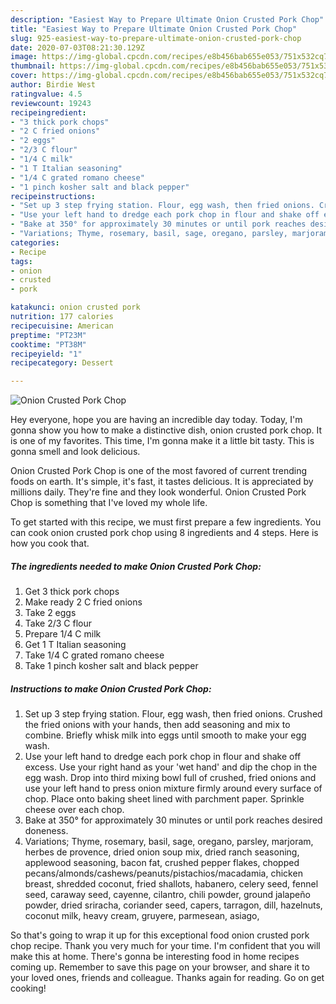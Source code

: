 ```yaml
---
description: "Easiest Way to Prepare Ultimate Onion Crusted Pork Chop"
title: "Easiest Way to Prepare Ultimate Onion Crusted Pork Chop"
slug: 925-easiest-way-to-prepare-ultimate-onion-crusted-pork-chop
date: 2020-07-03T08:21:30.129Z
image: https://img-global.cpcdn.com/recipes/e8b456bab655e053/751x532cq70/onion-crusted-pork-chop-recipe-main-photo.jpg
thumbnail: https://img-global.cpcdn.com/recipes/e8b456bab655e053/751x532cq70/onion-crusted-pork-chop-recipe-main-photo.jpg
cover: https://img-global.cpcdn.com/recipes/e8b456bab655e053/751x532cq70/onion-crusted-pork-chop-recipe-main-photo.jpg
author: Birdie West
ratingvalue: 4.5
reviewcount: 19243
recipeingredient:
- "3 thick pork chops"
- "2 C fried onions"
- "2 eggs"
- "2/3 C flour"
- "1/4 C milk"
- "1 T Italian seasoning"
- "1/4 C grated romano cheese"
- "1 pinch kosher salt and black pepper"
recipeinstructions:
- "Set up 3 step frying station. Flour, egg wash, then fried onions. Crushed the fried onions with your hands, then add seasoning and mix to combine. Briefly whisk milk into eggs until smooth to make your egg wash."
- "Use your left hand to dredge each pork chop in flour and shake off excess. Use your right hand as your &#39;wet hand&#39; and dip the chop in the egg wash. Drop into third mixing bowl full of crushed, fried onions and use your left hand to press onion mixture firmly around every surface of chop. Place onto baking sheet lined with parchment paper. Sprinkle cheese over each chop."
- "Bake at 350° for approximately 30 minutes or until pork reaches desired doneness."
- "Variations; Thyme, rosemary, basil, sage, oregano, parsley, marjoram, herbes de provence, dried onion soup mix, dried ranch seasoning, applewood seasoning, bacon fat, crushed pepper flakes, chopped pecans/almonds/cashews/peanuts/pistachios/macadamia, chicken breast, shredded coconut, fried shallots, habanero, celery seed, fennel seed, caraway seed, cayenne, cilantro, chili powder, ground jalapeño powder, dried sriracha, coriander seed, capers, tarragon, dill, hazelnuts, coconut milk, heavy cream, gruyere, parmesean, asiago,"
categories:
- Recipe
tags:
- onion
- crusted
- pork

katakunci: onion crusted pork 
nutrition: 177 calories
recipecuisine: American
preptime: "PT23M"
cooktime: "PT38M"
recipeyield: "1"
recipecategory: Dessert

---
```



![Onion Crusted Pork Chop](https://img-global.cpcdn.com/recipes/e8b456bab655e053/751x532cq70/onion-crusted-pork-chop-recipe-main-photo.jpg)

Hey everyone, hope you are having an incredible day today. Today, I'm gonna show you how to make a distinctive dish, onion crusted pork chop. It is one of my favorites. This time, I'm gonna make it a little bit tasty. This is gonna smell and look delicious.

Onion Crusted Pork Chop is one of the most favored of current trending foods on earth. It's simple, it's fast, it tastes delicious. It is appreciated by millions daily. They're fine and they look wonderful. Onion Crusted Pork Chop is something that I've loved my whole life.




To get started with this recipe, we must first prepare a few ingredients. You can cook onion crusted pork chop using 8 ingredients and 4 steps. Here is how you cook that.

<!--inarticleads1-->

##### The ingredients needed to make Onion Crusted Pork Chop:

1. Get 3 thick pork chops
1. Make ready 2 C fried onions
1. Take 2 eggs
1. Take 2/3 C flour
1. Prepare 1/4 C milk
1. Get 1 T Italian seasoning
1. Take 1/4 C grated romano cheese
1. Take 1 pinch kosher salt and black pepper




<!--inarticleads2-->

##### Instructions to make Onion Crusted Pork Chop:

1. Set up 3 step frying station. Flour, egg wash, then fried onions. Crushed the fried onions with your hands, then add seasoning and mix to combine. Briefly whisk milk into eggs until smooth to make your egg wash.
1. Use your left hand to dredge each pork chop in flour and shake off excess. Use your right hand as your &#39;wet hand&#39; and dip the chop in the egg wash. Drop into third mixing bowl full of crushed, fried onions and use your left hand to press onion mixture firmly around every surface of chop. Place onto baking sheet lined with parchment paper. Sprinkle cheese over each chop.
1. Bake at 350° for approximately 30 minutes or until pork reaches desired doneness.
1. Variations; Thyme, rosemary, basil, sage, oregano, parsley, marjoram, herbes de provence, dried onion soup mix, dried ranch seasoning, applewood seasoning, bacon fat, crushed pepper flakes, chopped pecans/almonds/cashews/peanuts/pistachios/macadamia, chicken breast, shredded coconut, fried shallots, habanero, celery seed, fennel seed, caraway seed, cayenne, cilantro, chili powder, ground jalapeño powder, dried sriracha, coriander seed, capers, tarragon, dill, hazelnuts, coconut milk, heavy cream, gruyere, parmesean, asiago,




So that's going to wrap it up for this exceptional food onion crusted pork chop recipe. Thank you very much for your time. I'm confident that you will make this at home. There's gonna be interesting food in home recipes coming up. Remember to save this page on your browser, and share it to your loved ones, friends and colleague. Thanks again for reading. Go on get cooking!
